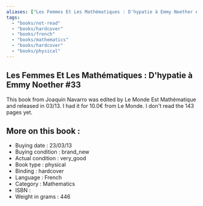 ```yaml
---
aliases: ["Les Femmes Et Les Mathématiques : D'hypatie à Emmy Noether #33"] 
tags: 
  - "books/not-read" 
  - "books/hardcover" 
  - "books/french"
  - "books/mathematics"
  - "books/hardcover"
  - "books/physical"
---
```



## Les Femmes Et Les Mathématiques : D'hypatie à Emmy Noether #33
This book from Joaquín Navarro was edited by Le Monde Est Mathématique and released in 03/13. I had it for 10.0€ from Le Monde. I don't read the 143 pages yet.

## More on this book :
- Buying date : 23/03/13
- Buying condition : brand_new
- Actual condition : very_good
- Book type : physical
- Binding : hardcover
- Language : French
- Category : Mathematics
- ISBN : 
- Weight in grams : 446
